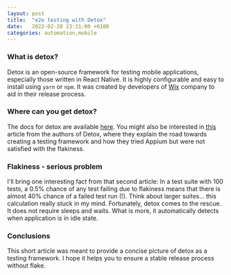 ```yaml
---
layout: post
title:  "e2e testing with Detox"
date:   2022-02-20 13:31:00 +0100
categories: automation,mobile
---
```

### What is detox?

Detox is an open-source framework for testing mobile applications, especially those written in React Native. It is highly configurable and easy to install using `yarn` or `npm`. It was created by developers of [Wix](https://www.wix.com) company to aid in their release process.

### Where can you get detox?

The docs for detox are available [here](https://wix.github.io/Detox/docs/introduction/getting-started/). You might also be interested in [this](https://hackernoon.com/detox-gray-box-end-to-end-testing-framework-for-mobile-apps-196ccd9564ce) article from the authors of Detox, where they explain the road towards creating a testing framework and how they tried Appium but were not satisfied with the flakiness.

### Flakiness - serious problem

I'll bring one interesting fact from that second article: In a test suite with 100 tests, a 0.5% chance of any test failing due to flakiness means that there is almost 40% chance of a failed test run (!). Think about larger suites... this calculation really stuck in my mind. Fortunately, detox comes to the rescue. It does not require sleeps and waits. What is more, it automatically detects when application is in idle state.

### Conclusions

This short article was meant to provide a concise picture of detox as a testing framework. I hope it helps you to ensure a stable release process without flake.